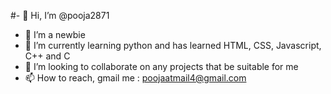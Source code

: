 #- 👋 Hi, I’m @pooja2871
- 👀 I’m a newbie
- 🌱 I’m currently learning python and has learned HTML, CSS, Javascript, C++ and C
- 💞️ I’m looking to collaborate on any projects that be suitable for me
- 📫 How to reach, gmail me : poojaatmail4@gmail.com

<!---
pooja2871/pooja2871 is a ✨ special ✨ repository because its `README.md` (this file) appears on your GitHub profile.
You can click the Preview link to take a look at your changes.
--->
